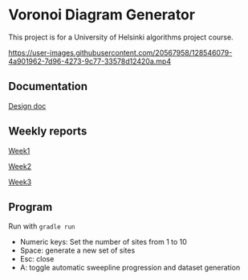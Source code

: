 # Voronoi Diagram Generator

This project is for a University of Helsinki algorithms project course.

https://user-images.githubusercontent.com/20567958/128546079-4a901962-7d96-4273-9c77-33578d12420a.mp4

## Documentation

[Design doc](https://github.com/chzesa/tiralabra/blob/master/docs/design.md)

## Weekly reports

[Week1](https://github.com/chzesa/tiralabra/blob/master/reports/week1.md)

[Week2](https://github.com/chzesa/tiralabra/blob/master/reports/week2.md)

[Week3](https://github.com/chzesa/tiralabra/blob/master/reports/week3.md)

## Program

Run with `gradle run`

* Numeric keys: Set the number of sites from 1 to 10
* Space: generate a new set of sites
* Esc: close
* A: toggle automatic sweepline progression and dataset generation
